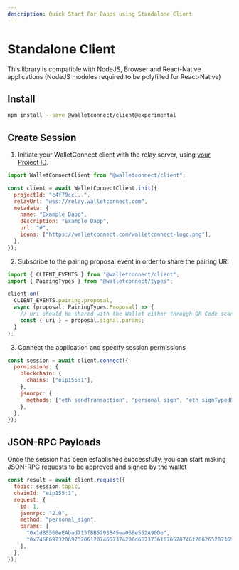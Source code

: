 ```yaml
---
description: Quick Start For Dapps using Standalone Client
---
```


# Standalone Client

This library is compatible with NodeJS, Browser and React-Native applications \(NodeJS modules required to be polyfilled for React-Native\)

## Install

```bash npm2yarn
npm install --save @walletconnect/client@experimental
```

## Create Session

1. Initiate your WalletConnect client with the relay server, using [your Project ID](../../api/project-id.md).

```javascript
import WalletConnectClient from "@walletconnect/client";

const client = await WalletConnectClient.init({
  projectId: "c4f79cc...",
  relayUrl: "wss://relay.walletconnect.com",
  metadata: {
    name: "Example Dapp",
    description: "Example Dapp",
    url: "#",
    icons: ["https://walletconnect.com/walletconnect-logo.png"],
  },
});
```

2. Subscribe to the pairing proposal event in order to share the pairing URI

```javascript
import { CLIENT_EVENTS } from "@walletconnect/client";
import { PairingTypes } from "@walletconnect/types";

client.on(
  CLIENT_EVENTS.pairing.proposal,
  async (proposal: PairingTypes.Proposal) => {
    // uri should be shared with the Wallet either through QR Code scanning or mobile deep linking
    const { uri } = proposal.signal.params;
  }
);
```

3. Connect the application and specify session permissions

```javascript
const session = await client.connect({
  permissions: {
    blockchain: {
      chains: ["eip155:1"],
    },
    jsonrpc: {
      methods: ["eth_sendTransaction", "personal_sign", "eth_signTypedData"],
    },
  },
});
```

## JSON-RPC Payloads

Once the session has been established successfully, you can start making JSON-RPC requests to be approved and signed by the wallet

```javascript
const result = await client.request({
  topic: session.topic,
  chainId: "eip155:1",
  request: {
    id: 1,
    jsonrpc: "2.0",
    method: "personal_sign",
    params: [
      "0x1d85568eEAbad713fBB5293B45ea066e552A90De",
      "0x7468697320697320612074657374206d65737361676520746f206265207369676e6564",
    ],
  },
});
```
